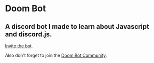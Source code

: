 # Doom Bot
## A discord bot I made to learn about Javascript and discord.js.

[Invite the bot](https://discord.com/api/oauth2/authorize?client_id=913669721159774279&permissions=1541893255159&scope=bot%20applications.commands).

Also don't forget to join the [Doom Bot Community](https://discord.gg/YmHDdnRmC2).